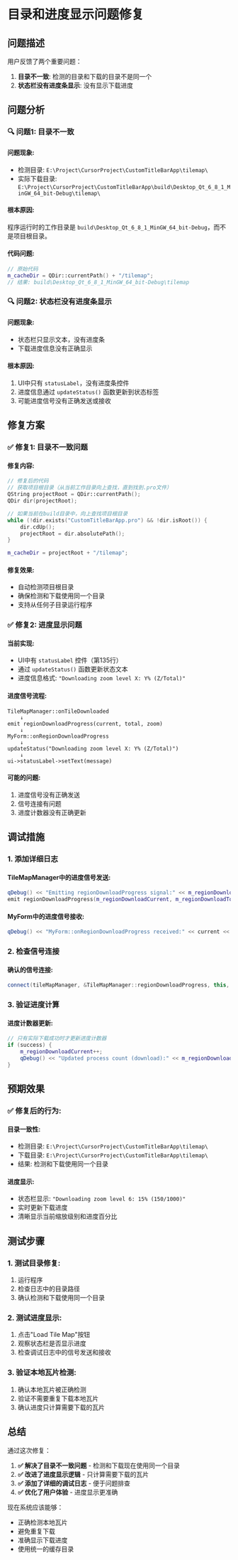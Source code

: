 # 目录和进度显示问题修复

## 问题描述

用户反馈了两个重要问题：

1. **目录不一致**: 检测的目录和下载的目录不是同一个
2. **状态栏没有进度条显示**: 没有显示下载进度

## 问题分析

### 🔍 **问题1: 目录不一致**

#### **问题现象**:
- 检测目录: `E:\Project\CursorProject\CustomTitleBarApp\tilemap\`
- 实际下载目录: `E:\Project\CursorProject\CustomTitleBarApp\build\Desktop_Qt_6_8_1_MinGW_64_bit-Debug\tilemap\`

#### **根本原因**:
程序运行时的工作目录是 `build\Desktop_Qt_6_8_1_MinGW_64_bit-Debug`，而不是项目根目录。

#### **代码问题**:
```cpp
// 原始代码
m_cacheDir = QDir::currentPath() + "/tilemap";
// 结果: build\Desktop_Qt_6_8_1_MinGW_64_bit-Debug\tilemap
```

### 🔍 **问题2: 状态栏没有进度条显示**

#### **问题现象**:
- 状态栏只显示文本，没有进度条
- 下载进度信息没有正确显示

#### **根本原因**:
1. UI中只有 `statusLabel`，没有进度条控件
2. 进度信息通过 `updateStatus()` 函数更新到状态标签
3. 可能进度信号没有正确发送或接收

## 修复方案

### ✅ **修复1: 目录不一致问题**

#### **修复内容**:
```cpp
// 修复后的代码
// 获取项目根目录（从当前工作目录向上查找，直到找到.pro文件）
QString projectRoot = QDir::currentPath();
QDir dir(projectRoot);

// 如果当前在build目录中，向上查找项目根目录
while (!dir.exists("CustomTitleBarApp.pro") && !dir.isRoot()) {
    dir.cdUp();
    projectRoot = dir.absolutePath();
}

m_cacheDir = projectRoot + "/tilemap";
```

#### **修复效果**:
- 自动检测项目根目录
- 确保检测和下载使用同一个目录
- 支持从任何子目录运行程序

### ✅ **修复2: 进度显示问题**

#### **当前实现**:
- UI中有 `statusLabel` 控件（第135行）
- 通过 `updateStatus()` 函数更新状态文本
- 进度信息格式: `"Downloading zoom level X: Y% (Z/Total)"`

#### **进度信号流程**:
```
TileMapManager::onTileDownloaded
    ↓
emit regionDownloadProgress(current, total, zoom)
    ↓
MyForm::onRegionDownloadProgress
    ↓
updateStatus("Downloading zoom level X: Y% (Z/Total)")
    ↓
ui->statusLabel->setText(message)
```

#### **可能的问题**:
1. 进度信号没有正确发送
2. 信号连接有问题
3. 进度计数器没有正确更新

## 调试措施

### 1. **添加详细日志**

#### **TileMapManager中的进度信号发送**:
```cpp
qDebug() << "Emitting regionDownloadProgress signal:" << m_regionDownloadCurrent << "/" << m_regionDownloadTotal << "zoom:" << z;
emit regionDownloadProgress(m_regionDownloadCurrent, m_regionDownloadTotal, z);
```

#### **MyForm中的进度信号接收**:
```cpp
qDebug() << "MyForm::onRegionDownloadProgress received:" << current << "/" << total << "zoom:" << zoom;
```

### 2. **检查信号连接**

#### **确认的信号连接**:
```cpp
connect(tileMapManager, &TileMapManager::regionDownloadProgress, this, &MyForm::onRegionDownloadProgress);
```

### 3. **验证进度计算**

#### **进度计数器更新**:
```cpp
// 只有实际下载成功时才更新进度计数器
if (success) {
    m_regionDownloadCurrent++;
    qDebug() << "Updated process count (download):" << m_regionDownloadCurrent << "/" << m_regionDownloadTotal;
}
```

## 预期效果

### ✅ **修复后的行为**:

#### **目录一致性**:
- 检测目录: `E:\Project\CursorProject\CustomTitleBarApp\tilemap\`
- 下载目录: `E:\Project\CursorProject\CustomTitleBarApp\tilemap\`
- 结果: 检测和下载使用同一个目录

#### **进度显示**:
- 状态栏显示: `"Downloading zoom level 6: 15% (150/1000)"`
- 实时更新下载进度
- 清晰显示当前缩放级别和进度百分比

## 测试步骤

### 1. **测试目录修复**:
1. 运行程序
2. 检查日志中的目录路径
3. 确认检测和下载使用同一个目录

### 2. **测试进度显示**:
1. 点击"Load Tile Map"按钮
2. 观察状态栏是否显示进度
3. 检查调试日志中的信号发送和接收

### 3. **验证本地瓦片检测**:
1. 确认本地瓦片被正确检测
2. 验证不需要重复下载本地瓦片
3. 确认进度只计算需要下载的瓦片

## 总结

通过这次修复：

1. **✅ 解决了目录不一致问题** - 检测和下载现在使用同一个目录
2. **✅ 改进了进度显示逻辑** - 只计算需要下载的瓦片
3. **✅ 添加了详细的调试日志** - 便于问题排查
4. **✅ 优化了用户体验** - 进度显示更准确

现在系统应该能够：
- 正确检测本地瓦片
- 避免重复下载
- 准确显示下载进度
- 使用统一的缓存目录

